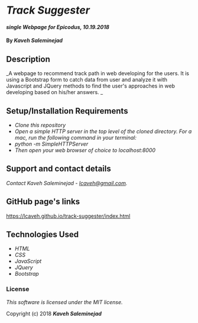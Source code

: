 # _Track Suggester_

#### _single Webpage for Epicodus, 10.19.2018_

#### By _**Kaveh Saleminejad**_

## Description

_A webpage to recommend track path in web developing for the users. It is using a Bootstrap form to catch data from user and analyze it with Javascript and JQuery methods to find the user's approaches in web developing based on his/her answers. _

## Setup/Installation Requirements

* _Clone this repository_
* _Open a simple HTTP server in the top level of the cloned directory. For a mac, run the following command in your terminal:_   
* _python -m SimpleHTTPServer_
* _Then open your web browser of choice to localhost:8000_

## Support and contact details

_Contact Kaveh Saleminejad - lcaveh@gmail.com._

## GitHub page's links

https://lcaveh.github.io/track-suggester/index.html

## Technologies Used

* _HTML_
* _CSS_
* _JavaScript_
* _JQuery_
* _Bootstrap_

### License

*This software is licensed under the MIT license.*

Copyright (c) 2018 **_Kaveh Saleminejad_**
